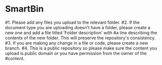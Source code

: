 # SmartBin
#1. Please add any files you upload to the relevant folder.
#2. If the document type you are uploading doesn't have a folder, please create a new one and add a file titled 'Folder description' with #a line describing   the contents of the new folder. This will preserve the repository's consistency.
#3. If you are making any change in a file or code, please create a new branch.
#4. This is a public repository so please make sure the content you upload is public domain or you have permission from the owner of the #content.
